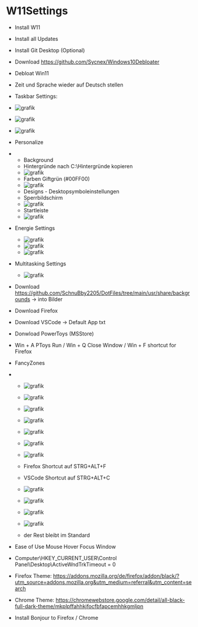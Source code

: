 # W11Settings
- Install W11
- Install all Updates
- Install Git Desktop (Optional)
- Download https://github.com/Sycnex/Windows10Debloater
- Debloat Win11
- Zeit und Sprache wieder auf Deutsch stellen

- Taskbar Settings:
- ![grafik](https://github.com/SchnuBby2205/W11Settings/assets/80288097/94c00b7e-405e-4f02-add8-9b8079f419ba)
- ![grafik](https://github.com/SchnuBby2205/W11Settings/assets/80288097/1d206a32-e8e4-48f1-a602-7ce5a40bafa8)
- ![grafik](https://github.com/SchnuBby2205/W11Settings/assets/80288097/db02ddb4-bf0c-4026-b046-87a4f8dab0e0)

- Personalize
- - Background
  - Hintergründe nach C:\Hintergründe kopieren
  - ![grafik](https://github.com/SchnuBby2205/W11Settings/assets/80288097/28b335ca-b174-4e16-bedb-017c7369dd92)
  - Farben Giftgrün (#00FF00)
  - ![grafik](https://github.com/SchnuBby2205/W11Settings/assets/80288097/ab0d7e83-ce76-41ec-8f7a-e66cadb8f338)
  - Designs - Desktopsymboleinstellungen
  - Sperrbildschirm
  - ![grafik](https://github.com/SchnuBby2205/W11Settings/assets/80288097/77986315-8cb5-4645-b46d-5c2fdf996846)
  - Startleiste
  - ![grafik](https://github.com/SchnuBby2205/W11Settings/assets/80288097/20a3ebbb-91fd-455e-8351-67f31cec2860)
 
- Energie Settings
  - ![grafik](https://github.com/SchnuBby2205/W11Settings/assets/80288097/5057d509-16bf-4dd4-a95d-4fc8b15b5e29)
  - ![grafik](https://github.com/SchnuBby2205/W11Settings/assets/80288097/db6020a4-ded1-4e1a-82ac-27f5106c81bd)
  - ![grafik](https://github.com/SchnuBby2205/W11Settings/assets/80288097/76edfc12-2178-4b12-81f0-53ab38344cd9)

- Multitasking Settings
  - ![grafik](https://github.com/SchnuBby2205/W11Settings/assets/80288097/2c237380-4cef-431a-9df5-4acc21c209d8)

- Download https://github.com/SchnuBby2205/DotFiles/tree/main/usr/share/backgrounds -> into Bilder
- Download Firefox
- Download VSCode -> Default App txt

- Donwload PowerToys (MSStore)
- Win + A PToys Run / Win + Q Close Window / Win + F shortcut for Firefox
- FancyZones
- - ![grafik](https://github.com/SchnuBby2205/W11Settings/assets/80288097/e9484df9-3f2e-4408-8830-de1ed2dc5de4)
  - ![grafik](https://github.com/SchnuBby2205/W11Settings/assets/80288097/26714063-6f89-42d2-8062-7e7a8d5fe41b)
  - ![grafik](https://github.com/SchnuBby2205/W11Settings/assets/80288097/c8f64e45-9653-45f9-8bbe-8b93deadc262)
  - ![grafik](https://github.com/SchnuBby2205/W11Settings/assets/80288097/1defe49e-7dfd-4c5d-aabc-cb36b0a2cdc5)
  - ![grafik](https://github.com/SchnuBby2205/W11Settings/assets/80288097/1d3cdb68-98a8-4693-aca8-32f8d4bbf26b)
  - ![grafik](https://github.com/SchnuBby2205/W11Settings/assets/80288097/206cb433-337e-4b47-bc7f-3a1f1beda1a0)
  - ![grafik](https://github.com/SchnuBby2205/W11Settings/assets/80288097/91f16015-647b-4354-92ac-4717f122134e)

  - Firefox Shortcut auf STRG+ALT+F
  - VSCode Shortcut auf STRG+ALT+C
  - ![grafik](https://github.com/SchnuBby2205/W11Settings/assets/80288097/978aa03c-ccba-4fc5-bffb-4ca7a51dda3a)
  - ![grafik](https://github.com/SchnuBby2205/W11Settings/assets/80288097/620fe886-228b-4c03-b5db-e2d81832ed42)
  - ![grafik](https://github.com/SchnuBby2205/W11Settings/assets/80288097/477067f4-a5e3-40b7-a6df-2e3f3435613b)
  - ![grafik](https://github.com/SchnuBby2205/W11Settings/assets/80288097/f8a51e9d-7076-4fb8-8dc5-abf97f048397)
  - der Rest bleibt im Standard

- Ease of Use Mouse Hover Focus Window
- Computer\HKEY_CURRENT_USER\Control Panel\Desktop\ActiveWndTrkTimeout = 0
- Firefox Theme: https://addons.mozilla.org/de/firefox/addon/black/?utm_source=addons.mozilla.org&utm_medium=referral&utm_content=search
- Chrome Theme: https://chromewebstore.google.com/detail/all-black-full-dark-theme/mkplpffahhkjfocfbfapcemhhkgmljpn
- Install Bonjour to Firefox / Chrome
